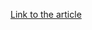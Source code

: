 [Link to the article](https://www.securityweek.com/texas-tech-university-data-breach-impacts-1-4-million-people/)
